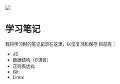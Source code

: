 ![](https://img.shields.io/badge/作者-yuanyi-blue)
# 学习笔记

我将学习时的笔记记录在这里，以便复习和保存
目前有：

+ JS
+ 数据结构（C语言）
+ 正则表达式
+ Git
+ Linux
